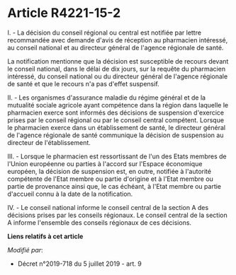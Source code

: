 # Article R4221-15-2

I. - La décision du conseil régional ou central est notifiée par lettre recommandée avec demande d'avis de réception au
pharmacien intéressé, au conseil national et au directeur général de l'agence régionale de santé.

La notification mentionne que la décision est susceptible de recours devant le conseil national, dans le délai de dix jours,
sur la requête du pharmacien intéressé, du conseil national ou du directeur général de l'agence régionale de santé et que le
recours n'a pas d'effet suspensif.

II. - Les organismes d'assurance maladie du régime général et de la mutualité sociale agricole ayant compétence dans la
région dans laquelle le pharmacien exerce sont informés des décisions de suspension d'exercice prises par le conseil régional
ou par le conseil central compétent. Lorsque le pharmacien exerce dans un établissement de santé, le directeur général de
l'agence régionale de santé communique la décision de suspension au directeur de l'établissement.

III. - Lorsque le pharmacien est ressortissant de l'un des Etats membres de l'Union européenne ou parties à l'accord sur
l'Espace économique européen, la décision de suspension est, en outre, notifiée à l'autorité compétente de l'Etat membre ou
partie d'origine et à l'Etat membre ou partie de provenance ainsi que, le cas échéant, à l'Etat membre ou partie d'accueil
connu à la date de la notification.

IV. - Le conseil national informe le conseil central de la section A des décisions prises par les conseils régionaux. Le
conseil central de la section A informe l'ensemble des conseils régionaux de ces décisions.

**Liens relatifs à cet article**

_Modifié par_:

  - Décret n°2019-718 du 5 juillet 2019 - art. 9
